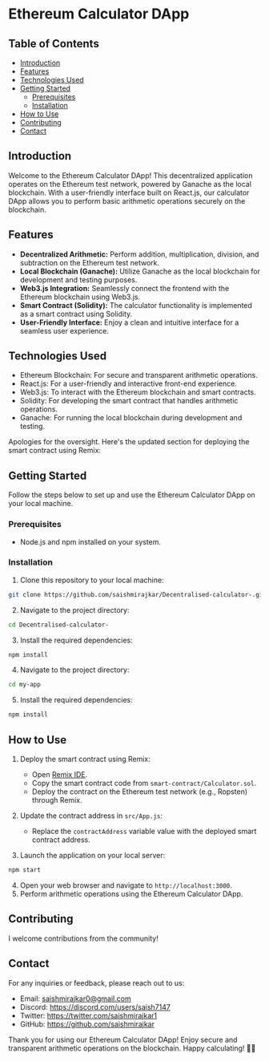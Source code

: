 # Ethereum Calculator DApp

## Table of Contents

- [Introduction](#introduction)
- [Features](#features)
- [Technologies Used](#technologies-used)
- [Getting Started](#getting-started)
  - [Prerequisites](#prerequisites)
  - [Installation](#installation)
- [How to Use](#how-to-use)
- [Contributing](#contributing)
- [Contact](#contact)

## Introduction

Welcome to the Ethereum Calculator DApp! This decentralized application operates on the Ethereum test network, powered by Ganache as the local blockchain. With a user-friendly interface built on React.js, our calculator DApp allows you to perform basic arithmetic operations securely on the blockchain.

## Features

- **Decentralized Arithmetic:** Perform addition, multiplication, division, and subtraction on the Ethereum test network.
- **Local Blockchain (Ganache):** Utilize Ganache as the local blockchain for development and testing purposes.
- **Web3.js Integration:** Seamlessly connect the frontend with the Ethereum blockchain using Web3.js.
- **Smart Contract (Solidity):** The calculator functionality is implemented as a smart contract using Solidity.
- **User-Friendly Interface:** Enjoy a clean and intuitive interface for a seamless user experience.

## Technologies Used

- Ethereum Blockchain: For secure and transparent arithmetic operations.
- React.js: For a user-friendly and interactive front-end experience.
- Web3.js: To interact with the Ethereum blockchain and smart contracts.
- Solidity: For developing the smart contract that handles arithmetic operations.
- Ganache: For running the local blockchain during development and testing.

Apologies for the oversight. Here's the updated section for deploying the smart contract using Remix:

## Getting Started

Follow the steps below to set up and use the Ethereum Calculator DApp on your local machine.

### Prerequisites

- Node.js and npm installed on your system.

### Installation

1. Clone this repository to your local machine:

```bash
git clone https://github.com/saishmirajkar/Decentralised-calculator-.git
```

2. Navigate to the project directory:

```bash
cd Decentralised-calculator-
```

3. Install the required dependencies:

```bash
npm install
```
4. Navigate to the project directory:

```bash
cd my-app
```

5. Install the required dependencies:

```bash
npm install
```

## How to Use

1. Deploy the smart contract using Remix:
   - Open [Remix IDE](https://remix.ethereum.org/).
   - Copy the smart contract code from `smart-contract/Calculator.sol`.
   - Deploy the contract on the Ethereum test network (e.g., Ropsten) through Remix.

2. Update the contract address in `src/App.js`:
   - Replace the `contractAddress` variable value with the deployed smart contract address.

3. Launch the application on your local server:

```bash
npm start
```

4. Open your web browser and navigate to `http://localhost:3000`.
5. Perform arithmetic operations using the Ethereum Calculator DApp.

## Contributing

I welcome contributions from the community! 

## Contact

For any inquiries or feedback, please reach out to us:

- Email: saishmirajkar0@gmail.com
- Discord: https://discord.com/users/saish7147 
- Twitter: https://twitter.com/saishmirajkar1
- GitHub: https://github.com/saishmirajkar

Thank you for using our Ethereum Calculator DApp! Enjoy secure and transparent arithmetic operations on the blockchain. Happy calculating! 🧮🚀

